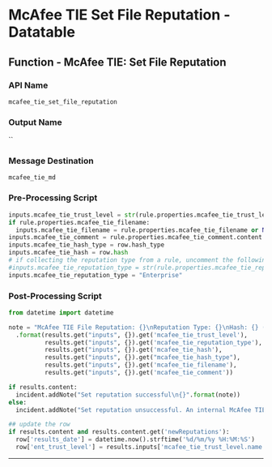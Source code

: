 <!--
    DO NOT MANUALLY EDIT THIS FILE
    THIS FILE IS AUTOMATICALLY GENERATED WITH resilient-sdk codegen
    Generated with resilient-sdk v51.0.5.0.1475
-->

# McAfee TIE Set File Reputation - Datatable

## Function - McAfee TIE: Set File Reputation

### API Name
`mcafee_tie_set_file_reputation`

### Output Name
``

### Message Destination
`mcafee_tie_md`

### Pre-Processing Script
```python
inputs.mcafee_tie_trust_level = str(rule.properties.mcafee_tie_trust_level)
if rule.properties.mcafee_tie_filename:
  inputs.mcafee_tie_filename = rule.properties.mcafee_tie_filename or None
inputs.mcafee_tie_comment = rule.properties.mcafee_tie_comment.content or None
inputs.mcafee_tie_hash_type = row.hash_type
inputs.mcafee_tie_hash = row.hash
# if collecting the reputation type from a rule, uncomment the following line
#inputs.mcafee_tie_reputation_type = str(rule.properties.mcafee_tie_reputation_type)
inputs.mcafee_tie_reputation_type = "Enterprise"
```

### Post-Processing Script
```python
from datetime import datetime

note = "McAfee TIE File Reputation: {}\nReputation Type: {}\nHash: {} ({})\nFile Name: {}\nComment: {}"\
  .format(results.get("inputs", {}).get('mcafee_tie_trust_level'),
          results.get("inputs", {}).get('mcafee_tie_reputation_type'),
          results.get("inputs", {}).get('mcafee_tie_hash'),
          results.get("inputs", {}).get("mcafee_tie_hash_type"),
          results.get("inputs", {}).get('mcafee_tie_filename'),
          results.get("inputs", {}).get('mcafee_tie_comment'))

if results.content:
  incident.addNote("Set reputation successful\n{}".format(note))
else:
  incident.addNote("Set reputation unsuccessful. An internal McAfee TIE error occurred.\n{}".format(note))

## update the row
if results.content and results.content.get('newReputations'):
  row['results_date'] = datetime.now().strftime('%d/%m/%y %H:%M:%S')
  row['ent_trust_level'] = results.inputs['mcafee_tie_trust_level.name']
```

---

